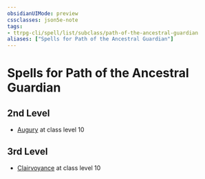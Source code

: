 ```yaml
---
obsidianUIMode: preview
cssclasses: json5e-note
tags:
- ttrpg-cli/spell/list/subclass/path-of-the-ancestral-guardian
aliases: ["Spells for Path of the Ancestral Guardian"]
---
```

# Spells for Path of the Ancestral Guardian

## 2nd Level

- [Augury](3-Mechanics/CLI/spells/augury.md "PHB") at class level 10

## 3rd Level

- [Clairvoyance](3-Mechanics/CLI/spells/clairvoyance.md "PHB") at class level 10